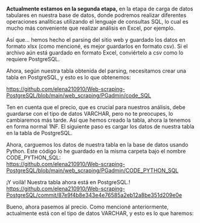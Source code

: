 **Actualmente estamos en la segunda etapa,**
en la etapa de carga de datos tabulares en nuestra base de datos, 
donde podremos realizar diferentes operaciones analíticas utilizando el lenguaje de consultas SQL, 
lo cual es mucho más conveniente que realizar análisis en Excel, por ejemplo.

Así que… hemos hecho el parsing del sitio web y guardado los datos en formato xlsx (como mencioné, es mejor guardarlos en formato csv).
Si el archivo aún está guardado en formato Excel, conviértelo a csv como lo requiere PostgreSQL.


Ahora, según nuestra tabla obtenida del parsing, necesitamos crear una tabla en PostgreSQL, y esto es lo que obtenemos:

https://github.com/elena210910/Web-scraping-PostgreSQL/blob/main/web_scraping/PGadmin/code_SQL

Ten en cuenta que el precio, que es crucial para nuestros análisis,
debe guardarse con el tipo de datos VARCHAR, pero no te preocupes, lo cambiaremos más tarde. 
Así que hemos creado la tabla, ahora la tenemos en forma normal 1NF. 
El siguiente paso es cargar los datos de nuestra tabla en la tabla de PostgreSQL.

Ahora, carguemos los datos de nuestra tabla en la base de datos usando Python. 
Este código lo he guardado en la misma carpeta bajo el nombre CODE_PYTHON_SQL:   
https://github.com/elena210910/Web-scraping-PostgreSQL/blob/main/web_scraping/PGadmin/CODE_PYTHON_SQL

¡Y voilà! Nuestra tabla ahora está en PostgreSQL.!
https://github.com/elena210910/Web-scraping-PostgreSQL/commit/87e9f4b8e343e4e76585a2eb12a8be351d209e0e

Bueno, ahora pasemos al precio. Como mencioné anteriormente, actualmente está con el tipo de datos VARCHAR, y esto es lo que haremos:


